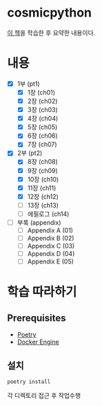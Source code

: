 # cosmicpython

[이 책](https://www.hanbit.co.kr/store/books/look.php?p_code=B9529701010)을 학습한 후 요약한 내용이다.

# 내용

- [x] 1부 (pt1)
    - [x] 1장 (ch01)
    - [x] 2장 (ch02)
    - [x] 3장 (ch03)
    - [x] 4장 (ch04)
    - [x] 5장 (ch05)
    - [x] 6장 (ch06)
    - [x] 7장 (ch07)
- [x] 2부 (pt2)
    - [x] 8장 (ch08)
    - [x] 9장 (ch09)
    - [x] 10장 (ch10)
    - [x] 11장 (ch11)
    - [x] 12장 (ch12)
    - [ ] 13장 (ch13)
    - [ ] 에필로그 (ch14)
- [ ] 부록 (appendix)
    - [ ] Appendix A (01)
    - [ ] Appendix B (02)
    - [ ] Appendix C (03)
    - [ ] Appendix D (04)
    - [ ] Appendix E (05)

# 학습 따라하기

## Prerequisites

- [Poetry](https://python-poetry.org/)
- [Docker Engine](https://docs.docker.com/get-docker/)

## 설치

```shell
poetry install
```

각 디렉토리 접근 후 작업수행
